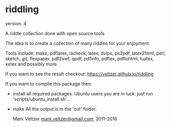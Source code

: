 riddling
========

version: 4

A riddle collection done with open source tools

The idea is to create a collection of many riddles for your enjoyment.

Tools include: make, pdflatex, lacheck, latex, dvips, ps2pdf, latex2html, perl, sketch, git,
        flexpaper, pdf2swf, qpdf, pdfinfo, pdftex, pdftohtml, luatex, xetex and possibly more.

If you want to see the result checkout:
https://veltzer.github.io/riddling

If you want to compile this package then:
* install all required packages.
        Ubuntu users you are in luck: just run 'scripts/ubuntu_install.sh'...
* make
All the output is in the 'out' folder.


	Mark Veltzer <mark.veltzer@gmail.com>, 2011-2016
